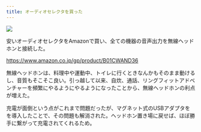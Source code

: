```yaml
---
title: オーディオセレクタを買った
---
```


![](/images/2019-12-16-audio-selector.jpg)

安いオーディオセレクタをAmazonで買い、全ての機器の音声出力を無線ヘッドホンと接続した。

https://www.amazon.co.jp/gp/product/B01CWAND36

無線ヘッドホンは、料理中や運動中、トイレに行くときなんかもそのまま動けるし、音質もそこそこ良い。引っ越して以来、自炊、通話、リングフィットアドベンチャーを頻繁にやるようにやるようになったことから、無線ヘッドホンの利点が増えた。

充電が面倒という点がこれまで問題だったが、マグネット式のUSBアダプタをを導入したことで、その問題も解消された。ヘッドホン置き場に戻せば、ほぼ勝手に繋がって充電されてくれるため。

[1]: https://r7kamura.com/articles/2019-12-07-manget-usb
